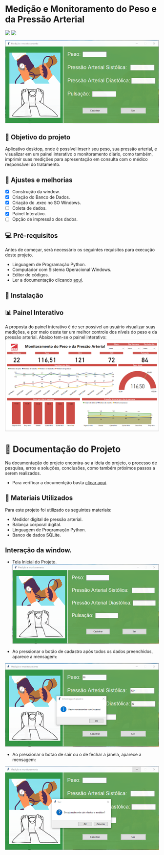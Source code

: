 # Medição e Monitoramento do Peso e da Pressão Arterial
<img src="https://img.shields.io/badge/Python-3776AB?style=for-the-badge&logo=python&logoColor=white" /> <img src="https://img.shields.io/badge/SQLite-07405E?style=for-the-badge&logo=sqlite&logoColor=white" />

![tela-inicial](images/tela_inicial.png)

## :dart: Objetivo do projeto
Aplicativo desktop, onde é possível inserir seu peso, sua pressão arterial, e visualizar em um painel interativo o monitoramento diário, como também, imprimir suas medições para apresentação em consulta com o médico responsável do tratamento.

## :construction: Ajustes e melhorias

- [x] Construção da window.
- [x] Criação do Banco de Dados.
- [x] Criação do .exec no SO Windows.
- [ ] Coleta de dados.
- [X] Painel Interativo.
- [ ] Opção de impressão dos dados.

## :computer: Pré-requisitos
Antes de começar, será necessário os seguintes requisitos para execução deste projeto.

* Linguagem de Programação Python.
* Computador com Sistema Operacional Windows.
* Editor de códigos.
* Ler a documentação clicando [aqui](https://github.com/rafhaelom/medidor-pressao/blob/main/medidor_peso_e_pressao_arterial.pdf).

## :rocket: Instalação

## :bar_chart: Painel Interativo
A proposta do painel interativo é de ser possível ao usuário visualizar suas medições, e por meio deste ter um melhor controle dos níveis do peso e da pressão arterial. Abaixo tem-se o painel interativo:
![painel](images/painel_interativo.png)

# :memo: Documentação do Projeto
Na documentação do projeto encontra-se a ideia do projeto, o processo de pesquisa, erros e soluções, conclusões, como também próximos passos a serem realizados.
* Para verificar a documentção basta [clicar aqui](https://github.com/rafhaelom/medidor-pressao/blob/main/medidor_peso_e_pressao_arterial.pdf). 

## :pushpin: Materiais Utilizados
Para este projeto foi utilizado os seguintes materiais:
* Medidor digital de pressão arterial.
* Balança corporal digital.
* Linguagem de Programação Python.
* Banco de dados SQLite.

## Interação da window.

* Tela Inicial do Projeto.
![tela-inicio](images/tela_inicial.png)

* Ao pressionar o botão de cadastro após todos os dados preenchidos, aparece a mensagem:

![cadastrado](images/cadastro.png)


* Ao pressionar o botao de sair ou o de fechar a janela, aparece a mensagem:

![saindo](images/saindo.png)
